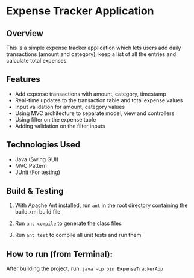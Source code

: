 # Expense Tracker Application

## Overview

This is a simple expense tracker application which lets users add daily transactions (amount and category), keep a list of all the entries and calculate total expenses.

## Features

- Add expense transactions with amount, category, timestamp
- Real-time updates to the transaction table and total expense values
- Input validation for amount, category values
- Using MVC architecture to separate model, view and controllers
- Using filter on the expense table
- Adding validation on the filter inputs

## Technologies Used

- Java (Swing GUI)
- MVC Pattern
- JUnit (For testing)

## Build & Testing

1. With Apache Ant installed, run ```ant``` in the root directory containing the build.xml build file

2. Run ```ant compile``` to generate the class files

3. Run ```ant test``` to compile all unit tests and run them

## How to run (from Terminal):
After building the project, run: ```java -cp bin ExpenseTrackerApp```
